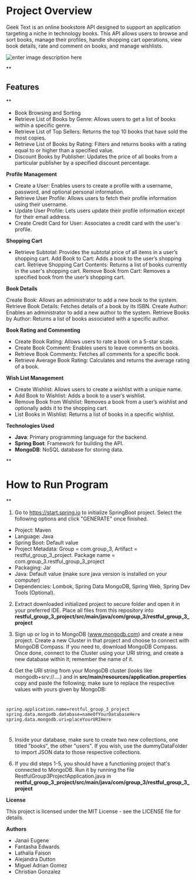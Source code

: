

# **Project Overview**

Geek Text is an online bookstore API designed to support an application targeting a niche in technology books. This API allows users to browse and sort books, manage their profiles, handle shopping cart operations, view book details, rate and comment on books, and manage wishlists.

  ![enter image description here](https://www.shareicon.net/data/256x256/2016/07/31/804508_book_512x512.png)

**

## Features

**

 - Book Browsing and Sorting
 - Retrieve List of Books by Genre: Allows users to get a list of books    within a specific genre.
 - Retrieve List of Top Sellers: Returns the top 10 books that have sold    the most copies.
 - Retrieve List of Books by Rating: Filters and returns books with a    rating equal to or higher than a specified value.
 - Discount Books by Publisher: Updates the price of all books from a    particular publisher by a specified discount percentage.

  

**Profile Management**

- Create a User: Enables users to create a profile with a username, password, and optional personal information.
- Retrieve User Profile: Allows users to fetch their profile information using their username.
- Update User Profile: Lets users update their profile information except for their email address.
- Create Credit Card for User: Associates a credit card with the user's profile.

  

**Shopping Cart**

- Retrieve Subtotal: Provides the subtotal price of all items in a user’s shopping cart.
Add Book to Cart: Adds a book to the user’s shopping cart.
Retrieve Shopping Cart Contents: Returns a list of books currently in the user's shopping cart.
Remove Book from Cart: Removes a specified book from the user’s shopping cart.

  

**Book Details**

Create Book: Allows an administrator to add a new book to the system.
Retrieve Book Details: Fetches details of a book by its ISBN.
Create Author: Enables an administrator to add a new author to the system.
Retrieve Books by Author: Returns a list of books associated with a specific author.

  

**Book Rating and Commenting**

- Create Book Rating: Allows users to rate a book on a 5-star scale.
- Create Book Comment: Enables users to leave comments on books.
- Retrieve Book Comments: Fetches all comments for a specific book.
- Retrieve Average Book Rating: Calculates and returns the average rating of a book.

  

**Wish List Management**

- Create Wishlist: Allows users to create a wishlist with a unique name.
- Add Book to Wishlist: Adds a book to a user’s wishlist.
- Remove Book from Wishlist: Removes a book from a user’s wishlist and optionally adds it to the shopping cart.
- List Books in Wishlist: Returns a list of books in a specific wishlist.

  

**Technologies Used**

- **Java**: Primary programming language for the backend.
- **Spring Boot**: Framework for building the API.
- **MongoDB**: NoSQL database for storing data.

**

# How to Run Program

**
1. Go to https://start.spring.io to initialize SpringBoot project. Select the following options and click "GENERATE" once finished.
- Project: Maven
- Language: Java
- Spring Boot: Default value
- Project Metadata: Group = com.group_3, Artifact = restful_group_3_project. Package name = com.group_3.restful_group_3_project
- Packaging: Jar
- Java: Default value (make sure java version is installed on your computer)
- Dependencies: Lombok, Spring Data MongoDB, Spring Web, Spring Dev Tools (Optional). 
2. Extract downloaded initialized project to secure folder and open it in your preferred IDE. Place all files from this repository into **restful_group_3_project/src/main/java/com/group_3/restful_group_3_project**

3. Sign up or log in to MongoDB (www.mongodb.com) and create a new project. Create a new Cluster in that project and choose to connect with MongoDB Compass. If you need to, download MongoDB Compass. Once done,  connect to the Cluster using your URI string, and create a new database within it; remember the name of it.
 
4. Get the URI string from your MongoDB cluster (looks like mongodb+srv://....) and in **src/main/resources/application.properties** copy and paste the following; make sure to replace the respective values with yours given by MongoDB:
#
    spring.application.name=restful_group_3_project
    spring.data.mongodb.database=nameOfYourDatabaseHere
    spring.data.mongodb.uri=placeYourURIHere
#
5. Inside your database, make sure to create two new collections, one titled "books", the other "users". If you wish, use the dummyDataFolder to import JSON data to those respective collections.

6. If you did steps 1-5, you should have a functioning project that's connected to MongoDB. Run it by running the file RestfulGroup3ProjectApplication.java in **restful_group_3_project/src/main/java/com/group_3/restful_group_3_project**


**License**

This project is licensed under the MIT License - see the LICENSE file for details.

  

**Authors**

- Janaii Eugene
- Fantasha Edwards
- Lathalia Faison
- Alejandra Dutton
- Miguel Adrian Gomez
- Christian Gonzalez
